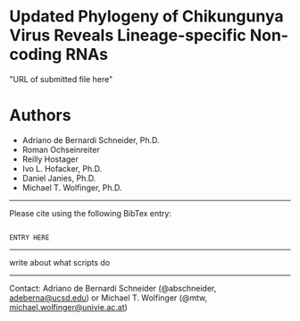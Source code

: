 # Updated Phylogeny of Chikungunya Virus Reveals Lineage-specific Non-coding RNAs

"URL of submitted file here"

# Authors

* Adriano de Bernardi Schneider, Ph.D.
* Roman Ochseinreiter
* Reilly Hostager
* Ivo L. Hofacker, Ph.D.
* Daniel Janies, Ph.D.
* Michael T. Wolfinger, Ph.D.

---

Please cite using the following BibTex entry:

```

ENTRY HERE

```
---
write about what scripts do

---

Contact: Adriano de Bernardi Schneider (@abschneider, <adeberna@ucsd.edu>) or Michael T. Wolfinger (@mtw, <michael.wolfinger@univie.ac.at>)
